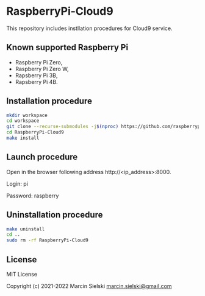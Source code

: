 # RaspberryPi-Cloud9

This repository includes instllation procedures for Cloud9 service.

## Known supported Raspberry Pi

* Raspberry Pi Zero,
* Raspberry Pi Zero W,
* Rapsberry Pi 3B,
* Rapsberry Pi 4B.

## Installation procedure

```bash
mkdir workspace
cd workspace
git clone --recurse-submodules -j$(nproc) https://github.com/raspberrypiexperiments/RaspberryPi-Cloud9.git
cd RaspberryPi-Cloud9
make install
```

## Launch procedure

Open in the browser following address http://<ip_address>:8000.

Login: pi

Password: raspberry

## Uninstallation procedure

```bash
make uninstall
cd ..
sudo rm -rf RaspberryPi-Cloud9
```

## License

MIT License

Copyright (c) 2021-2022 Marcin Sielski <marcin.sielski@gmail.com>
